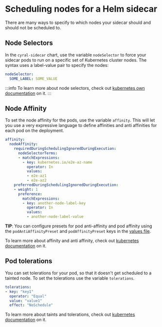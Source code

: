 # Scheduling nodes for a Helm sidecar

There are many ways to specify to which nodes your sidecar should and should
not be scheduled to.

## Node Selectors

In the `cyral-sidecar` chart, use the variable `nodeSelector` to force
your sidecar pods to run on a specific set of Kubernetes cluster
nodes. The syntax uses a label-value pair to specify the nodes:

```yaml
nodeSelector:
  SOME_LABEL: SOME_VALUE
```

:::info
To learn more about node selectors, check out [kubernetes own documentation](https://kubernetes.io/docs/concepts/scheduling-eviction/assign-pod-node/#nodeselector) on it.
:::

## Node Affinity

To set the node affinity for the pods, use the variable `affinity`. This will let you use
a very expressive language to define affinities and anti affinities for each pod on the deployment.

```yaml
affinity:
  nodeAffinity:
    requiredDuringSchedulingIgnoredDuringExecution:
      nodeSelectorTerms:
      - matchExpressions:
        - key: kubernetes.io/e2e-az-name
          operator: In
          values:
          - e2e-az1
          - e2e-az2
    preferredDuringSchedulingIgnoredDuringExecution:
    - weight: 1
      preference:
        matchExpressions:
        - key: another-node-label-key
          operator: In
          values:
          - another-node-label-value
```

**TIP**: You can configure presets for pod anti-affinity and pod affinity using the 
`podAntiAffinityPreset` and `podAffinityPreset` keys in the [values file](./values-file.md#deployment-configuration).

To learn more about affinity and anti affinity, check out [kubernetes documentation](https://kubernetes.io/docs/concepts/scheduling-eviction/assign-pod-node/#affinity-and-anti-affinity) on it.

## Pod tolerations

You can set tolerations for your pod, so that it doesn't get scheduled to a tainted
node. To set the tolerations use the variable `tolerations`.

```yaml
tolerations:
- key: "key1"
  operator: "Equal"
  value: "value1"
  effect: "NoSchedule"
```

To learn more about taints and tolerations, check out
[kubernetes documentation](https://kubernetes.io/docs/concepts/scheduling-eviction/taint-and-toleration/) on it.
